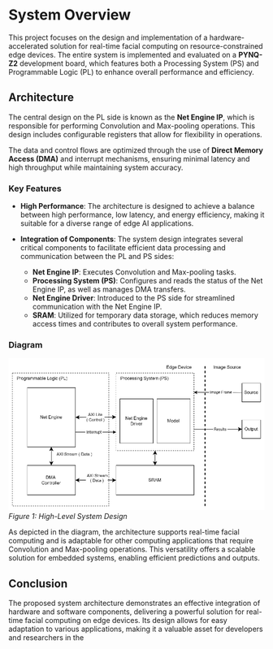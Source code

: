 # System Overview

This project focuses on the design and implementation of a hardware-accelerated solution for real-time facial computing on resource-constrained edge devices. The entire system is implemented and evaluated on a **PYNQ-Z2** development board, which features both a Processing System (PS) and Programmable Logic (PL) to enhance overall performance and efficiency.

## Architecture

The central design on the PL side is known as the **Net Engine IP**, which is responsible for performing Convolution and Max-pooling operations. This design includes configurable registers that allow for flexibility in operations. 

The data and control flows are optimized through the use of **Direct Memory Access (DMA)** and interrupt mechanisms, ensuring minimal latency and high throughput while maintaining system accuracy.

### Key Features

- **High Performance**: The architecture is designed to achieve a balance between high performance, low latency, and energy efficiency, making it suitable for a diverse range of edge AI applications.

- **Integration of Components**: The system design integrates several critical components to facilitate efficient data processing and communication between the PL and PS sides:
  - **Net Engine IP**: Executes Convolution and Max-pooling tasks.
  - **Processing System (PS)**: Configures and reads the status of the Net Engine IP, as well as manages DMA transfers.
  - **Net Engine Driver**: Introduced to the PS side for streamlined communication with the Net Engine IP.
  - **SRAM**: Utilized for temporary data storage, which reduces memory access times and contributes to overall system performance.

### Diagram

![High-Level System Design](../images/high-level-system-design.png)  
*Figure 1: High-Level System Design*

As depicted in the diagram, the architecture supports real-time facial computing and is adaptable for other computing applications that require Convolution and Max-pooling operations. This versatility offers a scalable solution for embedded systems, enabling efficient predictions and outputs.

## Conclusion

The proposed system architecture demonstrates an effective integration of hardware and software components, delivering a powerful solution for real-time facial computing on edge devices. Its design allows for easy adaptation to various applications, making it a valuable asset for developers and researchers in the
